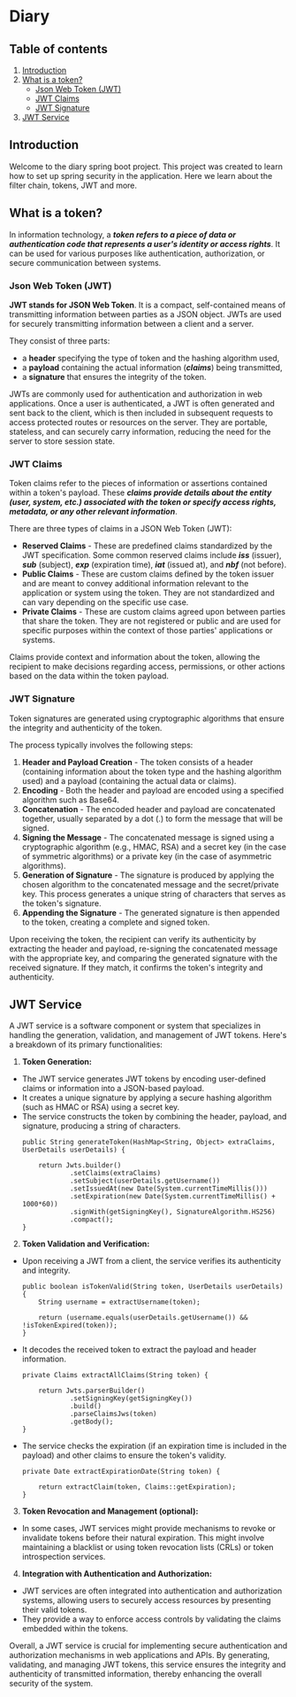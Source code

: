 # Diary

## Table of contents
1. [Introduction](#introduction)
2. [What is a token?](#token_definition)
    - [Json Web Token (JWT)](#jwt_information)
    - [JWT Claims](#jwt_claims)
    - [JWT Signature](#jwt_signature)
3. [JWT Service](#jwt_service)
    

## Introduction <a name="introduction"></a>
Welcome to the diary spring boot project. This project was created to learn how to set up spring
security in the application. Here we learn about the filter chain, tokens, JWT and more.

## What is a token? <a name="token_definition"></a>
In information technology, a ***token refers to a piece of data or authentication code that represents 
a user's identity or access rights***. It can be used for various purposes like authentication, 
authorization, or secure communication between systems. 

### Json Web Token (JWT) <a name="jwt_information"></a>
**JWT stands for JSON Web Token**. It is a compact, self-contained means of transmitting information 
between parties as a JSON object. JWTs are used for securely transmitting information between a 
client and a server.

They consist of three parts: 
- a **header** specifying the type of token and the hashing algorithm used, 
- a **payload** containing the actual information (***claims***) being transmitted,
- a **signature** that ensures the integrity of the token.

JWTs are commonly used for authentication and authorization in web applications. Once a user is 
authenticated, a JWT is often generated and sent back to the client, which is then included in 
subsequent requests to access protected routes or resources on the server. They are portable, 
stateless, and can securely carry information, reducing the need for the server to store session state.

### JWT Claims <a name="jwt_claims"></a>
Token claims refer to the pieces of information or assertions contained within a token's payload. These 
***claims provide details about the entity (user, system, etc.) associated with the token or specify access 
rights, metadata, or any other relevant information***.

There are three types of claims in a JSON Web Token (JWT):
- **Reserved Claims** - These are predefined claims standardized by the JWT specification. 
Some common reserved claims include ***iss*** (issuer), ***sub*** (subject), ***exp*** (expiration time), 
***iat*** (issued at), and ***nbf*** (not before).
- **Public Claims** - These are custom claims defined by the token issuer and are meant to convey additional 
information relevant to the application or system using the token. They are not standardized and can vary 
depending on the specific use case.
- **Private Claims** - These are custom claims agreed upon between parties that share the token. They are not 
registered or public and are used for specific purposes within the context of those parties' applications or 
systems.

Claims provide context and information about the token, allowing the recipient to make decisions regarding 
access, permissions, or other actions based on the data within the token payload.

### JWT Signature <a name="jwt_signature"></a>
Token signatures are generated using cryptographic algorithms that ensure the integrity and authenticity 
of the token. 

The process typically involves the following steps:
1. **Header and Payload Creation** - The token consists of a header (containing information about the 
token type and the hashing algorithm used) and a payload (containing the actual data or claims).
2. **Encoding** - Both the header and payload are encoded using a specified algorithm such as Base64.
3. **Concatenation** - The encoded header and payload are concatenated together, usually separated by a 
dot (.) to form the message that will be signed.
4. **Signing the Message** - The concatenated message is signed using a cryptographic algorithm (e.g., HMAC, RSA) 
and a secret key (in the case of symmetric algorithms) or a private key (in the case of asymmetric algorithms).
5. **Generation of Signature** - The signature is produced by applying the chosen algorithm to the concatenated 
message and the secret/private key. This process generates a unique string of characters that serves as the 
token's signature.
6. **Appending the Signature** - The generated signature is then appended to the token, creating a complete and signed token.

Upon receiving the token, the recipient can verify its authenticity by extracting the header and payload, re-signing the 
concatenated message with the appropriate key, and comparing the generated signature with the received signature. If they 
match, it confirms the token's integrity and authenticity.

## JWT Service <a name="jwt_service"></a>
A JWT service is a software component or system that specializes in handling the generation, validation, and management 
of JWT tokens. Here's a breakdown of its primary functionalities:

1. **Token Generation:**
- The JWT service generates JWT tokens by encoding user-defined claims or information into a JSON-based payload.
- It creates a unique signature by applying a secure hashing algorithm (such as HMAC or RSA) using a secret key.
- The service constructs the token by combining the header, payload, and signature, producing a string of characters.
   ```
   public String generateToken(HashMap<String, Object> extraClaims, UserDetails userDetails) {
   
       return Jwts.builder()
               .setClaims(extraClaims)
               .setSubject(userDetails.getUsername())
               .setIssuedAt(new Date(System.currentTimeMillis()))
               .setExpiration(new Date(System.currentTimeMillis() + 1000*60))
               .signWith(getSigningKey(), SignatureAlgorithm.HS256)
               .compact();
   }
   ```
  
2. **Token Validation and Verification:**
- Upon receiving a JWT from a client, the service verifies its authenticity and integrity.
   ```
   public boolean isTokenValid(String token, UserDetails userDetails) {
       String username = extractUsername(token);
   
       return (username.equals(userDetails.getUsername()) && !isTokenExpired(token));
   }
   ```
  
- It decodes the received token to extract the payload and header information.
   ```
   private Claims extractAllClaims(String token) {
   
       return Jwts.parserBuilder()
               .setSigningKey(getSigningKey())
               .build()
               .parseClaimsJws(token)
               .getBody();
   }
   ```

- The service checks the expiration (if an expiration time is included in the payload) and other claims to ensure 
the token's validity.
   ```
   private Date extractExpirationDate(String token) {
   
       return extractClaim(token, Claims::getExpiration);
   }
   ```

3. **Token Revocation and Management (optional):**
- In some cases, JWT services might provide mechanisms to revoke or invalidate tokens before their natural expiration. 
This might involve maintaining a blacklist or using token revocation lists (CRLs) or token introspection services.

4. **Integration with Authentication and Authorization:**
- JWT services are often integrated into authentication and authorization systems, allowing users to securely access 
resources by presenting their valid tokens.
- They provide a way to enforce access controls by validating the claims embedded within the tokens.

Overall, a JWT service is crucial for implementing secure authentication and authorization mechanisms in web applications 
and APIs. By generating, validating, and managing JWT tokens, this service ensures the integrity and authenticity of 
transmitted information, thereby enhancing the overall security of the system.